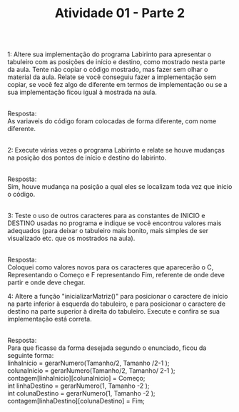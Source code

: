 <h1 align="center"> Atividade 01 - Parte 2 </h1> 
<br>
<br>
<p align="left">1: Altere sua implementação do programa Labirinto para apresentar o tabuleiro com as posições de início e destino, como mostrado nesta parte da aula. Tente não copiar o código mostrado, mas fazer sem olhar o material da aula. Relate se você conseguiu fazer a implementação sem copiar, se você fez algo de diferente em termos de implementação ou se a sua implementação ficou igual à mostrada na aula.</p>
<br>
Resposta:
<br>
As variaveis do código foram colocadas de forma diferente, com nome diferente. 
<br>
<br>
<p align="left">2: Execute várias vezes o programa Labirinto e relate se houve mudanças na posição dos pontos de início e destino do labirinto. </p>
<br>
Resposta: 
<br>
Sim, houve mudança na posição a qual eles se localizam toda vez que inicio o código.
<br>
<br>
<p align="left">3: Teste o uso de outros caracteres para as constantes de INICIO e DESTINO usadas no programa e indique se você encontrou valores mais adequados (para deixar o tabuleiro mais bonito, mais simples de ser visualizado etc. que os mostrados na aula).</p>
<br>
Resposta:
<br>
Coloquei como valores novos para os caracteres que aparecerão o C, Representando o Começo e F representando Fim, referente de onde deve partir e onde deve chegar.
<br>
<p align="left">4: Altere a função "inicializarMatriz()" para posicionar o caractere de início na parte inferior à esquerda do tabuleiro, e para posicionar o caractere de destino na parte superior à direita do tabuleiro. Execute e confira se sua implementação está correta.</p>
<br>
Resposta: 
<br>
Para que ficasse da forma desejada segundo o enunciado, ficou da seguinte forma:
<br>
linhaInicio = gerarNumero(Tamanho/2, Tamanho /2-1  );<br>
colunaInicio = gerarNumero(Tamanho/2, Tamanho/ 2-1  );<br>
contagem[linhaInicio][colunaInicio] = Começo;<br>
int linhaDestino = gerarNumero(1,  Tamanho -2  );<br>
int colunaDestino = gerarNumero(1, Tamanho -2  );<br>
contagem[linhaDestino][colunaDestino] = Fim;
<br>
